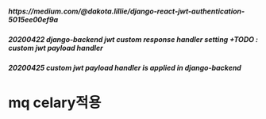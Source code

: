<h5>https://medium.com/@dakota.lillie/django-react-jwt-authentication-5015ee00ef9a</h5>
<h5>20200422 django-backend jwt custom response handler setting +TODO : custom jwt payload handler  </h5>
<h5>20200425 custom jwt payload handler is applied in django-backend</h5>
<h1>mq celary적용</h1>